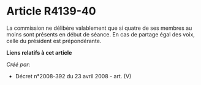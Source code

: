# Article R4139-40

La commission ne délibère valablement que si quatre de ses membres au moins sont présents en début de séance. En cas de
partage égal des voix, celle du président est prépondérante.

**Liens relatifs à cet article**

_Créé par_:

  - Décret n°2008-392 du 23 avril 2008 - art. (V)
